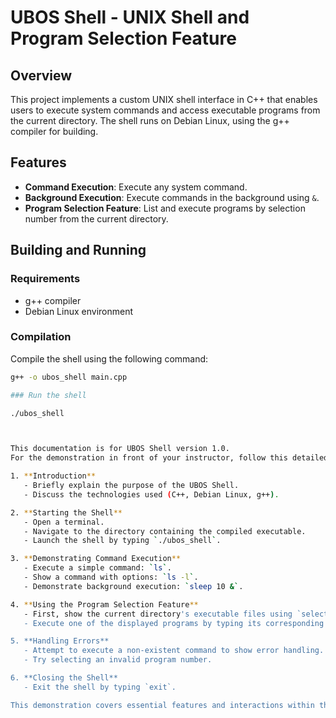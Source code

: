 # UBOS Shell - UNIX Shell and Program Selection Feature

## Overview
This project implements a custom UNIX shell interface in C++ that enables users to execute system commands and access executable programs from the current directory. The shell runs on Debian Linux, using the g++ compiler for building.

## Features
- **Command Execution**: Execute any system command.
- **Background Execution**: Execute commands in the background using `&`.
- **Program Selection Feature**: List and execute programs by selection number from the current directory.

## Building and Running
### Requirements
- g++ compiler
- Debian Linux environment

### Compilation
Compile the shell using the following command:
```bash
g++ -o ubos_shell main.cpp

### Run the shell

./ubos_shell



This documentation is for UBOS Shell version 1.0.
For the demonstration in front of your instructor, follow this detailed script to showcase the capabilities and robustness of your shell.

1. **Introduction**
   - Briefly explain the purpose of the UBOS Shell.
   - Discuss the technologies used (C++, Debian Linux, g++).

2. **Starting the Shell**
   - Open a terminal.
   - Navigate to the directory containing the compiled executable.
   - Launch the shell by typing `./ubos_shell`.

3. **Demonstrating Command Execution**
   - Execute a simple command: `ls`.
   - Show a command with options: `ls -l`.
   - Demonstrate background execution: `sleep 10 &`.

4. **Using the Program Selection Feature**
   - First, show the current directory's executable files using `selection`.
   - Execute one of the displayed programs by typing its corresponding number (e.g., `1`).

5. **Handling Errors**
   - Attempt to execute a non-existent command to show error handling.
   - Try selecting an invalid program number.

6. **Closing the Shell**
   - Exit the shell by typing `exit`.

This demonstration covers essential features and interactions within the shell, illustrating both its functionality and how it handles typical user inputs and scenarios.
